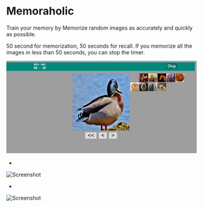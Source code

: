# Memoraholic
Train your memory by Memorize random images as accurately and quickly as possible.


50 second for memorization, 50 seconds for recall. 
If you memorize all the images in less than 50 seconds, you can stop the timer. 



![Screenshot](screenshot1.jpg)

-


![Screenshot](screenshot2.jpg)

-

![Screenshot](screenshot3.jpg)
